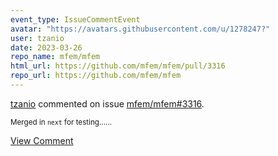 ```yaml
---
event_type: IssueCommentEvent
avatar: "https://avatars.githubusercontent.com/u/1278247?"
user: tzanio
date: 2023-03-26
repo_name: mfem/mfem
html_url: https://github.com/mfem/mfem/pull/3316
repo_url: https://github.com/mfem/mfem
---
```


<a href='https://github.com/tzanio' target='_blank'>tzanio</a> commented on issue <a href='https://github.com/mfem/mfem/pull/3316' target='_blank'>mfem/mfem#3316</a>.

<small>Merged in `next` for testing......</small>

<a href='https://github.com/mfem/mfem/pull/3316' target='_blank'>View Comment</a>